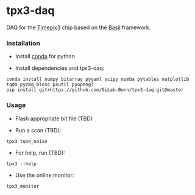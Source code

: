 # tpx3-daq

DAQ for the [Timepix3](https://medipix.web.cern.ch/technology-chip/timepix3-chip) chip based on the [Basil](https://github.com/SiLab-Bonn/basil) framework.

### Installation

- Install [conda](https://conda.io/miniconda.html) for python

- Install dependencies and tpx3-daq:
```
conda install numpy bitarray pyyaml scipy numba pytables matplotlib
tqdm pyzmq blosc psutil pyopengl
pip install git+https://github.com/SiLab-Bonn/tpx3-daq.git@master
```

### Usage

- Flash appropriate bit file (TBD)

- Run a scan (TBD):
```
tpx3 tune_noise
```
- For help, run (TBD):
```
tpx3 --help
```
- Use the online monitor:
```
tpx3_monitor
```
